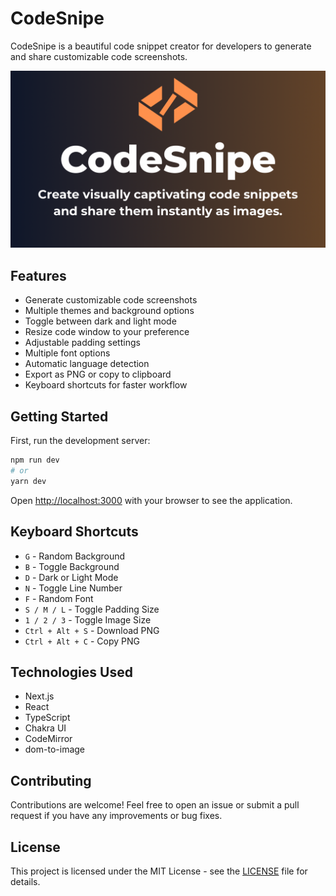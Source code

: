 # CodeSnipe

CodeSnipe is a beautiful code snippet creator for developers to generate and share customizable code screenshots.

![CodeSnipe Preview](./public/cover.png)

## Features

- Generate customizable code screenshots
- Multiple themes and background options
- Toggle between dark and light mode
- Resize code window to your preference
- Adjustable padding settings
- Multiple font options
- Automatic language detection
- Export as PNG or copy to clipboard
- Keyboard shortcuts for faster workflow

## Getting Started

First, run the development server:

```bash
npm run dev
# or
yarn dev
```

Open [http://localhost:3000](http://localhost:3000) with your browser to see the application.

## Keyboard Shortcuts

- `G` - Random Background
- `B` - Toggle Background
- `D` - Dark or Light Mode
- `N` - Toggle Line Number
- `F` - Random Font
- `S / M / L` - Toggle Padding Size
- `1 / 2 / 3` - Toggle Image Size
- `Ctrl + Alt + S` - Download PNG
- `Ctrl + Alt + C` - Copy PNG

## Technologies Used

- Next.js
- React
- TypeScript
- Chakra UI
- CodeMirror
- dom-to-image

## Contributing

Contributions are welcome! Feel free to open an issue or submit a pull request if you have any improvements or bug fixes.

## License

This project is licensed under the MIT License - see the [LICENSE](LICENSE) file for details.
